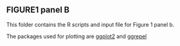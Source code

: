 ## FIGURE1 panel B

This folder contains the R scripts and input file for Figure 1 panel b.

The packages used for plotting are [ggplot2](https://github.com/tidyverse/ggplot2) and [ggrepel](https://github.com/slowkow/ggrepel)

